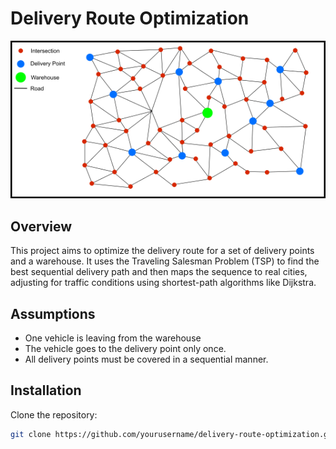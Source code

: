 # Delivery Route Optimization

<p align="center"><img src="graphs/1.png" ></p>

## Overview

This project aims to optimize the delivery route for a set of delivery points and a warehouse. It uses the Traveling Salesman Problem (TSP) to find the best sequential delivery path and then maps the sequence to real cities, adjusting for traffic conditions using shortest-path algorithms like Dijkstra.

## Assumptions

- One vehicle is leaving from the warehouse
- The vehicle goes to the delivery point only once.
- All delivery points must be covered in a sequential manner.

## Installation

Clone the repository:

```bash
git clone https://github.com/yourusername/delivery-route-optimization.git
```
